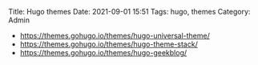 Title: Hugo themes
Date: 2021-09-01 15:51
Tags: hugo, themes
Category: Admin



- https://themes.gohugo.io/themes/hugo-universal-theme/
- https://themes.gohugo.io/themes/hugo-theme-stack/
- https://themes.gohugo.io/themes/hugo-geekblog/